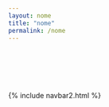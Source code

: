 ```yaml
---
layout: nome
title: "nome"
permalink: /nome
---
```

<style>
  .text-block-main, .text-block-right, .text-block-left {
  flex-direction: column;
  box-shadow: none;
  }
</style>

<br>
<br>
<br>
<br>
<br>
{% include navbar2.html %}
<br>
<br>
<br>

